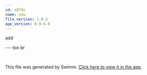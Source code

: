 ```yaml
---
id: x879s
name: new
file_version: 1.0.2
app_version: 0.9.6-0
---
```


add

\--- too br

<br/>

This file was generated by Swimm. [Click here to view it in the app](http://localhost:5000/repos/Z2l0aHViJTNBJTNBbW9kLXByb2dyZXNzaW9uLXN5c3RlbSUzQSUzQW1hb3pTd2ltbQ==/docs/x879s).